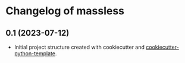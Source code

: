 # Changelog of massless


## 0.1 (2023-07-12)

- Initial project structure created with cookiecutter and
  [cookiecutter-python-template](https://github.com/nens/cookiecutter-python-template).
